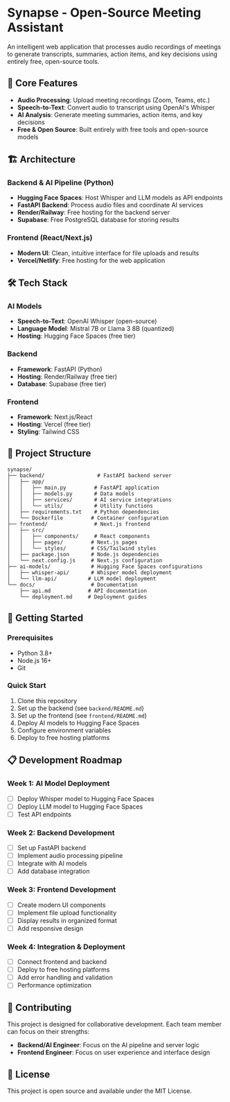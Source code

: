 # Synapse - Open-Source Meeting Assistant

An intelligent web application that processes audio recordings of meetings to generate transcripts, summaries, action items, and key decisions using entirely free, open-source tools.

## 🎯 Core Features

- **Audio Processing**: Upload meeting recordings (Zoom, Teams, etc.)
- **Speech-to-Text**: Convert audio to transcript using OpenAI's Whisper
- **AI Analysis**: Generate meeting summaries, action items, and key decisions
- **Free & Open Source**: Built entirely with free tools and open-source models

## 🏗️ Architecture

### Backend & AI Pipeline (Python)
- **Hugging Face Spaces**: Host Whisper and LLM models as API endpoints
- **FastAPI Backend**: Process audio files and coordinate AI services
- **Render/Railway**: Free hosting for the backend server
- **Supabase**: Free PostgreSQL database for storing results

### Frontend (React/Next.js)
- **Modern UI**: Clean, intuitive interface for file uploads and results
- **Vercel/Netlify**: Free hosting for the web application

## 🛠️ Tech Stack

### AI Models
- **Speech-to-Text**: OpenAI Whisper (open-source)
- **Language Model**: Mistral 7B or Llama 3 8B (quantized)
- **Hosting**: Hugging Face Spaces (free tier)

### Backend
- **Framework**: FastAPI (Python)
- **Hosting**: Render/Railway (free tier)
- **Database**: Supabase (free tier)

### Frontend
- **Framework**: Next.js/React
- **Hosting**: Vercel (free tier)
- **Styling**: Tailwind CSS

## 📁 Project Structure

```
synapse/
├── backend/                 # FastAPI backend server
│   ├── app/
│   │   ├── main.py         # FastAPI application
│   │   ├── models.py       # Data models
│   │   ├── services/       # AI service integrations
│   │   └── utils/          # Utility functions
│   ├── requirements.txt    # Python dependencies
│   └── Dockerfile         # Container configuration
├── frontend/               # Next.js frontend
│   ├── src/
│   │   ├── components/     # React components
│   │   ├── pages/         # Next.js pages
│   │   └── styles/        # CSS/Tailwind styles
│   ├── package.json       # Node.js dependencies
│   └── next.config.js     # Next.js configuration
├── ai-models/             # Hugging Face Spaces configurations
│   ├── whisper-api/       # Whisper model deployment
│   └── llm-api/          # LLM model deployment
└── docs/                  # Documentation
    ├── api.md            # API documentation
    └── deployment.md     # Deployment guides
```

## 🚀 Getting Started

### Prerequisites
- Python 3.8+
- Node.js 16+
- Git

### Quick Start
1. Clone this repository
2. Set up the backend (see `backend/README.md`)
3. Set up the frontend (see `frontend/README.md`)
4. Deploy AI models to Hugging Face Spaces
5. Configure environment variables
6. Deploy to free hosting platforms

## 📋 Development Roadmap

### Week 1: AI Model Deployment
- [ ] Deploy Whisper model to Hugging Face Spaces
- [ ] Deploy LLM model to Hugging Face Spaces
- [ ] Test API endpoints

### Week 2: Backend Development
- [ ] Set up FastAPI backend
- [ ] Implement audio processing pipeline
- [ ] Integrate with AI models
- [ ] Add database integration

### Week 3: Frontend Development
- [ ] Create modern UI components
- [ ] Implement file upload functionality
- [ ] Display results in organized format
- [ ] Add responsive design

### Week 4: Integration & Deployment
- [ ] Connect frontend and backend
- [ ] Deploy to free hosting platforms
- [ ] Add error handling and validation
- [ ] Performance optimization

## 🤝 Contributing

This project is designed for collaborative development. Each team member can focus on their strengths:
- **Backend/AI Engineer**: Focus on the AI pipeline and server logic
- **Frontend Engineer**: Focus on user experience and interface design

## 📄 License

This project is open source and available under the MIT License. 